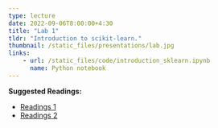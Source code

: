 ```yaml
---
type: lecture
date: 2022-09-06T8:00:00+4:30
title: "Lab 1"
tldr: "Introduction to scikit-learn."
thumbnail: /static_files/presentations/lab.jpg
links: 
    - url: /static_files/code/introduction_sklearn.ipynb
      name: Python notebook
---
```

**Suggested Readings:**
- [Readings 1](http://example.com)
- [Readings 2](http://example.com)
